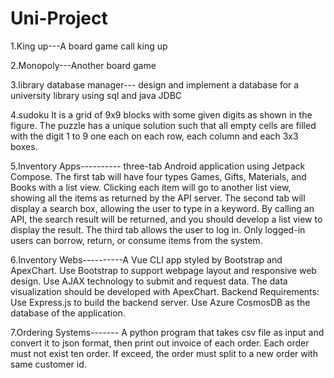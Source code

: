 # Uni-Project
1.King up---A board game call king up

2.Monopoly---Another board game 

3.library database manager--- design and implement a database for a university library using sql and java JDBC


4.sudoku
It is a grid of 9x9 blocks with some given digits as shown in the figure. The puzzle has a unique solution such that all empty cells are filled with the digit 1 to 9 one each on each row, each column and each 3x3 boxes.

5.Inventory Apps----------
three-tab Android application using Jetpack Compose. The first tab will have four types Games, Gifts, Materials, and Books with a list view. Clicking each item will go to another list view, showing all the items as returned by the API server. The second tab will display a search box, allowing the user to type in a keyword. By calling an API, the search result will be returned, and you should develop a list view to display the result. The third tab allows the user to log in. Only logged-in users can borrow, return, or consume items from the system.

6.Inventory Webs----------A Vue CLI app styled by Bootstrap and ApexChart.
Use Bootstrap to support webpage layout and responsive web design.
Use AJAX technology to submit and request data.
The data visualization should be developed with ApexChart.
Backend Requirements:
Use Express.js to build the backend server.
Use Azure CosmosDB as the database of the application.

7.Ordering Systems-------
A python program that takes csv file as input and convert it to json format, then print out invoice of each order. Each order must not exist ten order. If exceed, the order must split to a new order with same customer id. 


